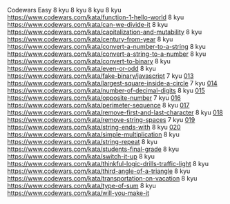 Codewars Easy
8 kyu
8 kyu
8 kyu
8 kyu https://www.codewars.com/kata/function-1-hello-world
8 kyu https://www.codewars.com/kata/can-we-divide-it
8 kyu https://www.codewars.com/kata/capitalization-and-mutability
8 kyu https://www.codewars.com/kata/century-from-year
8 kyu https://www.codewars.com/kata/convert-a-number-to-a-string
8 kyu https://www.codewars.com/kata/convert-a-string-to-a-number
8 kyu https://www.codewars.com/kata/convert-to-binary
8 kyu https://www.codewars.com/kata/even-or-odd
8 kyu https://www.codewars.com/kata/fake-binary/javascript
7 kyu [013](7_kuy\013_largest-square-inside-a-circle.js) https://www.codewars.com/kata/largest-square-inside-a-circle
7 kyu [014](7_kuy\014_number-of-decimal-digits.js) https://www.codewars.com/kata/number-of-decimal-digits
8 kyu [015](8_kuy\015_opposite-number.js) https://www.codewars.com/kata/opposite-number
7 kyu [016](7_kuy\016_perimeter-sequence.js) https://www.codewars.com/kata/perimeter-sequence
8 kyu [017](8_kuy\017_remove-first-and-last-character) https://www.codewars.com/kata/remove-first-and-last-character
8 kyu [018](8_kuy\018_remove-string-spaces.js) https://www.codewars.com/kata/remove-string-spaces
7 kyu [019](7_kuy\019_string-ends-with.js) https://www.codewars.com/kata/string-ends-with
8 kyu [020](8_kuy\020_simple-multiplication.js) https://www.codewars.com/kata/simple-multiplication
8 kyu https://www.codewars.com/kata/string-repeat
8 kyu https://www.codewars.com/kata/students-final-grade
8 kyu https://www.codewars.com/kata/switch-it-up
8 kyu https://www.codewars.com/kata/thinkful-logic-drills-traffic-light
8 kyu https://www.codewars.com/kata/third-angle-of-a-triangle
8 kyu https://www.codewars.com/kata/transportation-on-vacation
8 kyu https://www.codewars.com/kata/type-of-sum
8 kyu https://www.codewars.com/kata/will-you-make-it
